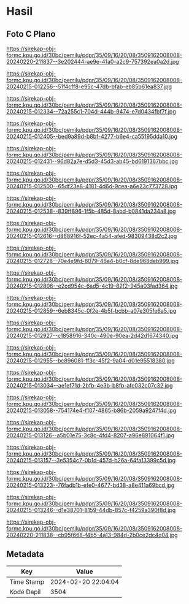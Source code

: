 # Hasil

## Foto C Plano

https://sirekap-obj-formc.kpu.go.id/30bc/pemilu/pdpr/35/09/16/20/08/3509162008008-20240220-211837--3e202444-ae9e-41a0-a2c9-757392ea0a2d.jpg

https://sirekap-obj-formc.kpu.go.id/30bc/pemilu/pdpr/35/09/16/20/08/3509162008008-20240215-012256--51f4cff8-e95c-47db-bfab-eb85b61ea837.jpg

https://sirekap-obj-formc.kpu.go.id/30bc/pemilu/pdpr/35/09/16/20/08/3509162008008-20240215-012334--72a255c1-704d-444b-9474-e7d0434fbf7f.jpg

https://sirekap-obj-formc.kpu.go.id/30bc/pemilu/pdpr/35/09/16/20/08/3509162008008-20240215-012405--bed9a89d-b8bf-4277-b6e4-ca55195dda10.jpg

https://sirekap-obj-formc.kpu.go.id/30bc/pemilu/pdpr/35/09/16/20/08/3509162008008-20240215-012431--96d82a7e-d5d3-45d3-ab45-bd6191367bbc.jpg

https://sirekap-obj-formc.kpu.go.id/30bc/pemilu/pdpr/35/09/16/20/08/3509162008008-20240215-012500--65df23e8-4181-4d6d-9cea-a6e23c773728.jpg

https://sirekap-obj-formc.kpu.go.id/30bc/pemilu/pdpr/35/09/16/20/08/3509162008008-20240215-012538--839ff896-1f5b-485d-8abd-b0841da234a8.jpg

https://sirekap-obj-formc.kpu.go.id/30bc/pemilu/pdpr/35/09/16/20/08/3509162008008-20240215-012616--d868916f-52ec-4a54-afed-98309438d2c2.jpg

https://sirekap-obj-formc.kpu.go.id/30bc/pemilu/pdpr/35/09/16/20/08/3509162008008-20240215-012728--70e4e9fd-8079-46a4-b0cf-8de968deb999.jpg

https://sirekap-obj-formc.kpu.go.id/30bc/pemilu/pdpr/35/09/16/20/08/3509162008008-20240215-012806--e2cd954c-6ad5-4c19-82f2-945a03fad364.jpg

https://sirekap-obj-formc.kpu.go.id/30bc/pemilu/pdpr/35/09/16/20/08/3509162008008-20240215-012859--6eb8345c-0f2e-4b5f-bcbb-a07e305fe6a5.jpg

https://sirekap-obj-formc.kpu.go.id/30bc/pemilu/pdpr/35/09/16/20/08/3509162008008-20240215-012927--c1858916-340c-490e-90ea-2d42d1674340.jpg

https://sirekap-obj-formc.kpu.go.id/30bc/pemilu/pdpr/35/09/16/20/08/3509162008008-20240215-012955--bc896081-ff3c-45f2-9a04-d01e95518380.jpg

https://sirekap-obj-formc.kpu.go.id/30bc/pemilu/pdpr/35/09/16/20/08/3509162008008-20240215-013034--ae1ef71d-2bfb-4e3b-b8fb-afc032c07c32.jpg

https://sirekap-obj-formc.kpu.go.id/30bc/pemilu/pdpr/35/09/16/20/08/3509162008008-20240215-013058--754174e4-f107-4865-b86b-2059a9247f4d.jpg

https://sirekap-obj-formc.kpu.go.id/30bc/pemilu/pdpr/35/09/16/20/08/3509162008008-20240215-013126--a5b01e75-3c8c-4fd4-8207-a96e891064f1.jpg

https://sirekap-obj-formc.kpu.go.id/30bc/pemilu/pdpr/35/09/16/20/08/3509162008008-20240215-013157--3e5354c7-0b1d-457d-b26a-64fa13399c5d.jpg

https://sirekap-obj-formc.kpu.go.id/30bc/pemilu/pdpr/35/09/16/20/08/3509162008008-20240215-013223--76fadb1b-efe0-4677-bd38-a8e411a69bcd.jpg

https://sirekap-obj-formc.kpu.go.id/30bc/pemilu/pdpr/35/09/16/20/08/3509162008008-20240215-013246--d1e38701-8159-44db-857c-f4259a390f8d.jpg

https://sirekap-obj-formc.kpu.go.id/30bc/pemilu/pdpr/35/09/16/20/08/3509162008008-20240220-211838--cb95f668-f4b5-4a13-984d-2b0ce2dc4c04.jpg


## Metadata

| Key        | Value               |
| ---------- | ------------------- |
| Time Stamp | 2024-02-20 22:04:04 |
| Kode Dapil | 3504                |



